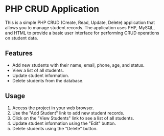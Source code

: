 # PHP CRUD Application

This is a simple PHP CRUD (Create, Read, Update, Delete) application that allows you to manage student records. The application uses PHP, MySQL, and HTML to provide a basic user interface for performing CRUD operations on student data.

## Features

- Add new students with their name, email, phone, age, and status.
- View a list of all students.
- Update student information.
- Delete students from the database.



## Usage

1. Access the project in your web browser.
2. Use the "Add Student" link to add new student records.
3. Click on the "View Students" link to see a list of all students.
4. Update student information using the "Edit" button.
5. Delete students using the "Delete" button.